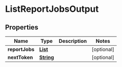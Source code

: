 

# ListReportJobsOutput


## Properties

| Name | Type | Description | Notes |
|------------ | ------------- | ------------- | -------------|
|**reportJobs** | [**List**](List.md) |  |  [optional] |
|**nextToken** | [**String**](String.md) |  |  [optional] |



